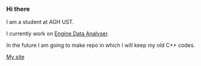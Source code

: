 ### Hi there

I am a student at AGH UST.

I currently work on [Engine Data Analyser](https://github.com/kacienk/Engine-Data-Analyser).

In the future I am going to make repo in which I will keep my old C++ codes.

[My site](https://kacienk.github.io/)
<!--
**kacienk/kacienk** is a ✨ _special_ ✨ repository because its `README.md` (this file) appears on your GitHub profile.

Here are some ideas to get you started:

- 🔭 I’m currently working on ...
- 🌱 I’m currently learning ...
- 👯 I’m looking to collaborate on ...
- 🤔 I’m looking for help with ...
- 💬 Ask me about ...
- 📫 How to reach me: ...
- 😄 Pronouns: ...
- ⚡ Fun fact: ...
-->
